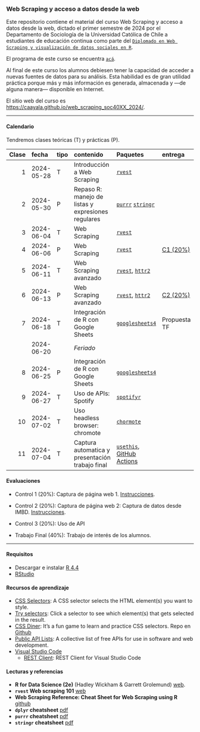 
<!-- README.md is generated from README.Rmd. Please edit that file -->

### Web Scraping y acceso a datos desde la web

<!-- badges: start -->
<!-- badges: end -->

Este repositorio contiene el material del curso Web Scraping y acceso a
datos desde la web, dictado el primer semestre de 2024 por el
Departamento de Sociología de la Universidad Católica de Chile a
estudiantes de educación continua como parte del
[`Diplomado en Web Scraping y visualización de datos sociales en R`](https://educacioncontinua.uc.cl/programas/webscraping-y-acceso-a-datos-desde-la-web/).

El programa de este curso se encuentra [`acá`](files/01-programa.pdf).

Al final de este curso los alumnos debiesen tener la capacidad de
acceder a nuevas fuentes de datos para su análisis. Esta habilidad es de
gran utilidad práctica porque más y más información es generada,
almacenada y —de alguna manera— disponible en Internet.

El sitio web del curso es
<https://caayala.github.io/web_scraping_soc40XX_2024/>.

------------------------------------------------------------------------

#### Calendario

Tendremos clases teóricas (T) y prácticas (P).

| Clase | fecha      | tipo | contenido                                          | Paquetes                                                                                     | entrega                       | material                                                                                                    |
|------:|:-----------|:-----|:---------------------------------------------------|:---------------------------------------------------------------------------------------------|:------------------------------|:------------------------------------------------------------------------------------------------------------|
|     1 | 2024-05-28 | T    | Introducción a Web Scraping                        | [`rvest`](https://rvest.tidyverse.org)                                                       |                               | [Slides](slides/class_1/class_1#1) [.qmd](slides/class_1/class_1.qmd)                                       |
|     2 | 2024-05-30 | P    | Repaso R: manejo de listas y expresiones regulares | [`purrr`](https://purrr.tidyverse.org) [`stringr`](https://stringr.tidyverse.org)            |                               | [Slides](slides/class_2/class_2#1) [.qmd](slides/class_2/class_2.qmd) [.R](slides/class_2/class_2_taller.R) |
|     3 | 2024-06-04 | T    | Web Scraping                                       | [`rvest`](https://rvest.tidyverse.org)                                                       |                               | [Slides](slides/class_3/class_3#1) [.qmd](slides/class_3/class_3.qmd)                                       |
|     4 | 2024-06-06 | P    | Web Scraping                                       | [`rvest`](https://rvest.tidyverse.org)                                                       | [C1 (20%)](homework/c_1.html) | [Slides](slides/class_4/class_4#1) [.qmd](slides/class_4/class_4.qmd) [.R](slides/class_4/class_4_taller.R) |
|     5 | 2024-06-11 | T    | Web Scraping avanzado                              | [`rvest`](https://rvest.tidyverse.org), [`httr2`](https://httr2.r-lib.org)                   |                               | [Slides](slides/class_5/class_5#1) [.qmd](slides/class_5/class_5.qmd)                                       |
|     6 | 2024-06-13 | P    | Web Scraping avanzado                              | [`rvest`](https://rvest.tidyverse.org), [`httr2`](https://httr2.r-lib.org)                   | [C2 (20%)](homework/c_2.html) |                                                                                                             |
|     7 | 2024-06-18 | T    | Integración de R con Google Sheets                 | [`googlesheets4`](https://googlesheets4.tidyverse.org)                                       | Propuesta TF                  |                                                                                                             |
|       | 2024-06-20 |      | *Feriado*                                          |                                                                                              |                               |                                                                                                             |
|     8 | 2024-06-25 | P    | Integración de R con Google Sheets                 | [`googlesheets4`](https://googlesheets4.tidyverse.org)                                       |                               |                                                                                                             |
|     9 | 2024-06-27 | T    | Uso de APIs: Spotify                               | [`spotifyr`](https://www.rcharlie.com/spotifyr/)                                             |                               |                                                                                                             |
|    10 | 2024-07-02 | T    | Uso headless browser: chromote                     | [`chormote`](https://rstudio.github.io/chromote/)                                            |                               |                                                                                                             |
|    11 | 2024-07-04 | T    | Captura automatica y presentación trabajo final    | [`usethis`](https://usethis.r-lib.org), [GitHub Actions](https://docs.github.com/en/actions) |                               |                                                                                                             |

#### Evaluaciones

- Control 1 (20%): Captura de página web 1.
  [Instrucciones](./homework/c_1).
  <!-- [Respuesta](./homework/c_1_answers.pdf). -->

- Control 2 (20%): Captura de página web 2: Captura de datos desde IMBD.
  [Instrucciones](./homework/c_2).
  <!-- [Respuesta](./homework/c_2_answers.pdf). -->

- Control 3 (20%): Uso de API <!-- Análisis de canciones en Spotify. -->
  <!-- [Instrucciones](./homework/c_3). -->
  <!-- [Respuesta](./homework/c_3_answers.pdf) -->

- Trabajo Final (40%): Trabajo de interés de los alumnos.

------------------------------------------------------------------------

#### Requisitos

- Descargar e instalar [R 4.4](https://cran.r-project.org)
- [RStudio](https://posit.co/downloads/)

#### Recursos de aprendizaje

- [CSS Selectors](https://www.w3schools.com/css/css_selectors.asp): A
  CSS selector selects the HTML element(s) you want to style.
- [Try selectors](https://www.w3schools.com/CSSref/trysel.php): Click a
  selector to see which element(s) that gets selected in the result.
- [CSS Diner](https://flukeout.github.io): It’s a fun game to learn and
  practice CSS selectors. Repo en
  [Github](https://github.com/flukeout/css-diner)
- [Public API
  Lists](https://github.com/public-api-lists/public-api-lists): A
  collective list of free APIs for use in software and web development.
- [Visual Studio Code](https://code.visualstudio.com)
  - [REST
    Client](https://marketplace.visualstudio.com/items?itemName=humao.rest-client):
    REST Client for Visual Studio Code

#### Lecturas y referencias

- **R for Data Science (2e)** (Hadley Wickham & Garrett Grolemund)
  [web](https://r4ds.hadley.nz/index.html).
- **`rvest` Web scraping 101**
  [web](https://rvest.tidyverse.org/articles/rvest.html)
- **Web Scraping Reference: Cheat Sheet for Web Scraping using R**
  [github](https://github.com/yusuzech/r-web-scraping-cheat-sheet)
- **`dplyr` cheatsheet**
  [pdf](https://raw.githubusercontent.com/rstudio/cheatsheets/main/dplyr.pdf)
- **`purrr` cheatsheet**
  [pdf](https://raw.githubusercontent.com/rstudio/cheatsheets/main/purrr.pdf)
- **`stringr` cheatsheet**
  [pdf](https://raw.githubusercontent.com/rstudio/cheatsheets/main/strings.pdf)
